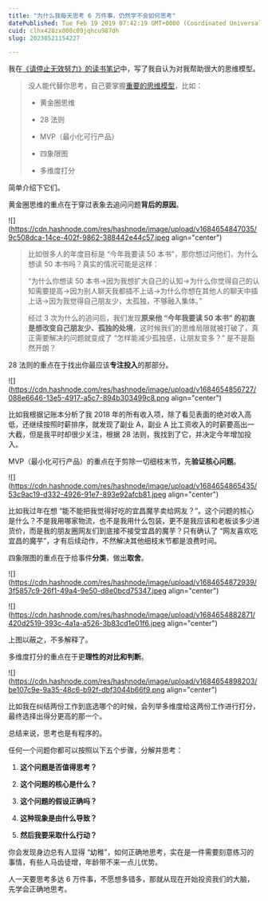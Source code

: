 ```yaml
---
title: "为什么我每天思考 6 万件事，仍然学不会如何思考"
datePublished: Tue Feb 19 2019 07:42:19 GMT+0000 (Coordinated Universal Time)
cuid: clhx428zx000c09jqhcu987dh
slug: 20230521154227

---
```


我在[《请停止无效努力》的读书笔记](http://mp.weixin.qq.com/s?__biz=MzI3MzU5MDA1OQ==&mid=2247485244&idx=1&sn=b3e8fd81b33b9eacda2da1694e36390a&chksm=eb21b578dc563c6e534354dca710aea3cee2d26b9ab4a2afeab839389abf5b74f05d1cebbc76&scene=21#wechat_redirect)中，写了我自认为对我帮助很大的思维模型。

> 没人能代替你思考，自己要掌握[重要的思维模型](http://mp.weixin.qq.com/s?__biz=MzI3MzU5MDA1OQ==&mid=2247485111&idx=1&sn=2cf5caa5f1d759e258541debd89934d8&chksm=eb21b4f3dc563de5674a17ecbdc84ee69dfd4ee65e7b0963be4000b00f623cc93c414dfdfbf8&scene=21#wechat_redirect)，比如：
> 
> * 黄金圈思维
>     
> * 28 法则
>     
> * MVP（最小化可行产品）
>     
> * 四象限图
>     
> * 多维度打分
>     

简单介绍下它们。

黄金圈思维的重点在于穿过表象去追问问题**背后的原因**。

![](https://cdn.hashnode.com/res/hashnode/image/upload/v1684654847035/9c508dca-14ce-402f-9862-388442e44c57.jpeg align="center")

> 比如很多人的年度目标是 “今年我要读 50 本书”，那你想过问他们，为什么想读 50 本书吗？真实的情况可能是这样：
> 
> “为什么你想读 50 本书→因为我想扩大自己的认知→为什么你觉得自己的认知需要提高→因为别人聊天我都插不上话→为什么你想在其他人的聊天中插上话→因为我觉得自己朋友少，太孤独，不够融入集体。”
> 
> 经过 3 次为什么的追问后，我们发现**原来他 “今年我要读 50 本书” 的初衷是想改变自己朋友少、孤独的处境**，这时候我们的思维局限就被打破了，真正需要解决的问题就变成了 “怎样能减少孤独感，让朋友变多？” 是不是豁然开朗？

28 法则的重点在于找出你最应该**专注投入**的那部分。

![](https://cdn.hashnode.com/res/hashnode/image/upload/v1684654856727/088e6646-13e5-4917-a5c7-894b303499c8.png align="center")

比如我根据记账本分析了我 2018 年的所有收入项，除了看见表面的绝对收入高低，还继续按照时薪排序，就发现了副业 A，副业 A 比工资收入的时薪要高出一大截，但是我平时却很少关注，根据 28 法则，我找到了它，并决定今年增加投入。

MVP（最小化可行产品）的重点在于剪除一切细枝末节，先**验证核心问题**。

![](https://cdn.hashnode.com/res/hashnode/image/upload/v1684654865435/53c9ac19-d332-4926-91e7-893e92afcb81.jpeg align="center")

比如我过年在想 “能不能把我觉得好吃的宜昌魔芋卖给网友？”。这个问题的核心是什么？不是我用哪家物流，也不是我用什么包装，更不是我应该和老板谈多少进货价，而是我的朋友圈网友们到底接不接受宜昌的魔芋？只有确认了 “网友喜欢吃宜昌的魔芋”，才有后续动作，不然解决其他细枝末节都是浪费时间。

四象限图的重点在于给事件**分类**，做出**取舍**。

![](https://cdn.hashnode.com/res/hashnode/image/upload/v1684654872939/3f5857c9-26f1-49a4-9e50-d8e0bcd75347.jpeg align="center")

![](https://cdn.hashnode.com/res/hashnode/image/upload/v1684654882871/420d2519-393c-4a1a-a526-3b83cd1e01f6.jpeg align="center")

上图以蔽之，不多解释了。

多维度打分的重点在于更**理性的对比和判断**。

![](https://cdn.hashnode.com/res/hashnode/image/upload/v1684654898203/be107c9e-9a35-48c6-b92f-dbf3044b66f9.png align="center")

比如我在纠结两份工作到底选哪个的时候，会列举多维度给这两份工作进行打分，最终选择出得分更高的那一个。

总结来说，思考也是有程序的。

任何一个问题你都可以按照以下五个步骤，分解并思考：

1. **这个问题是否值得思考？**
    
2. **这个问题的核心是什么？**
    
3. **这个问题的假设正确吗？**
    
4. **这种现象是由什么导致？**
    
5. **然后我要采取什么行动？**
    

你会发现身边总有人显得 “幼稚”，如何正确地思考，实在是一件需要刻意练习的事情，有些人马齿徒增，年龄带不来一点儿优势。

人一天要思考多达 6 万件事，不愿想多错多，那就从现在开始投资我们的大脑，先学会正确地思考。